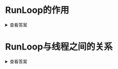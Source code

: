 
# RunLoop的作用

<details>
<summary>查看答案</summary>

  `Runloop`是一种循环机制，在不需要处理事件时候休眠，在需要处理事件时候唤醒处理事件。`Runloop`就是让线程不退出，随时能处理事件的一种机制。

</details>

# RunLoop与线程之间的关系

<details>
<summary>查看答案</summary>

`Runloop`和线程是一一对应的，存在于全部的字典当中。线程创建的时候是没有对应`Runloop`的，只有获取当前`Runloop`才会创建，`Runloop`会在线程结束销毁。

</details>
